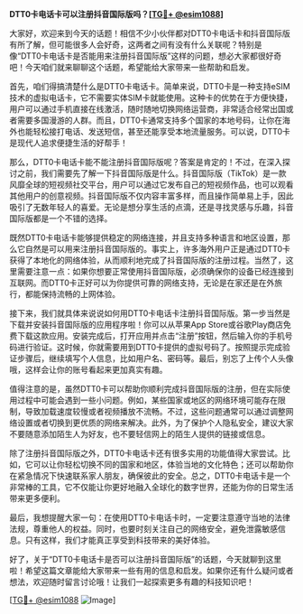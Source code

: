 **DTT0卡电话卡可以注册抖音国际版吗？[[TG💪+ @esim1088](https://t.me/s/esim1088)]**

大家好，欢迎来到今天的话题！相信不少小伙伴都对DTT0卡电话卡和抖音国际版有所了解，但可能很多人会好奇，这两者之间有没有什么关联呢？特别是像“DTT0卡电话卡是否能用来注册抖音国际版”这样的问题，想必大家都很好奇吧！今天咱们就来聊聊这个话题，希望能给大家带来一些帮助和启发。

首先，咱们得搞清楚什么是DTT0卡电话卡。简单来说，DTT0卡是一种支持eSIM技术的虚拟电话卡，它不需要实体SIM卡就能使用。这种卡的优势在于方便快捷，用户可以通过手机直接在线激活，随时随地切换网络运营商，非常适合经常出国或者需要多国漫游的人群。而且，DTT0卡通常支持多个国家的本地号码，让你在海外也能轻松接打电话、发送短信，甚至还能享受本地流量服务。可以说，DTT0卡是现代人追求便捷生活的好帮手！

那么，DTT0卡电话卡能不能注册抖音国际版呢？答案是肯定的！不过，在深入探讨之前，我们需要先了解一下抖音国际版是什么。抖音国际版（TikTok）是一款风靡全球的短视频社交平台，用户可以通过它发布自己的短视频作品，也可以观看其他用户的创意视频。抖音国际版不仅内容丰富多样，而且操作简单易上手，因此吸引了无数年轻人的喜爱。无论是想分享生活的点滴，还是寻找灵感与乐趣，抖音国际版都是一个不错的选择。

既然DTT0卡电话卡能够提供稳定的网络连接，并且支持多种语言和地区设置，那么它自然是可以用来注册抖音国际版的。事实上，许多海外用户正是通过DTT0卡获得了本地化的网络体验，从而顺利地完成了抖音国际版的注册过程。当然了，这里需要注意一点：如果你想要正常使用抖音国际版，必须确保你的设备已经连接到互联网。而DTT0卡正好可以为你提供可靠的网络支持，无论是在家还是在外旅行，都能保持流畅的上网体验。

接下来，我们就具体来说说如何用DTT0卡电话卡注册抖音国际版。第一步当然是下载并安装抖音国际版的应用程序啦！你可以从苹果App Store或谷歌Play商店免费下载这款应用。安装完成后，打开应用并点击“注册”按钮，然后输入你的手机号码进行验证。这时候，你就需要用到DTT0卡提供的虚拟号码了。按照提示完成验证步骤后，继续填写个人信息，比如用户名、密码等。最后，别忘了上传个人头像哦，这样会让你的账号看起来更加真实有趣。

值得注意的是，虽然DTT0卡可以帮助你顺利完成抖音国际版的注册，但在实际使用过程中可能会遇到一些小问题。例如，某些国家或地区的网络环境可能存在限制，导致加载速度较慢或者视频播放不流畅。不过，这些问题通常可以通过调整网络设置或者切换到更优质的网络来解决。此外，为了保护个人隐私安全，建议大家不要随意添加陌生人为好友，也不要轻信网上的陌生人提供的链接或信息。

除了注册抖音国际版之外，DTT0卡电话卡还有很多实用的功能值得大家尝试。比如，它可以让你轻松切换不同的国家和地区，体验当地的文化特色；还可以帮助你在紧急情况下快速联系家人朋友，确保彼此的安全。总之，DTT0卡电话卡是一个非常棒的工具，它不仅能让你更好地融入全球化的数字世界，还能为你的日常生活带来更多便利。

最后，我想提醒大家一句：在使用DTT0卡电话卡时，一定要注意遵守当地的法律法规，尊重他人的权益。同时，也要时刻关注自己的网络安全，避免泄露敏感信息。只有这样，我们才能真正享受到科技带来的美好体验。

好了，关于“DTT0卡电话卡是否可以注册抖音国际版”的话题，今天就聊到这里啦！希望这篇文章能给大家带来一些有用的信息和启发。如果你还有什么疑问或者想法，欢迎随时留言讨论哦！让我们一起探索更多有趣的科技知识吧！

[[TG💪+ @esim1088](https://t.me/s/esim1088) ![Image](https://i.postimg.cc/4NQfJmqS/Snipaste-2025-05-13-00-14-12.png)]